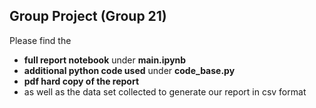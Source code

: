 ## Group Project (Group 21)

Please find the
- **full report notebook** under **main.ipynb**
- **additional python code used** under **code_base.py**
- **pdf hard copy of the report**
- as well as the data set collected to generate our report in csv format 



